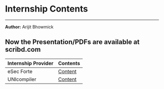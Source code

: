 # Internship Contents
---
**Author:** Arijit Bhowmick

Now the Presentation/PDFs are available at **scribd.com**
---
|Internship Provider | Contents |
|-|-|
| eSec Forte | [Content](eSec%20Forte%202022) |
| UNIcompiler | [Content](UNICompiler%202022) |

